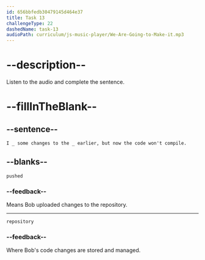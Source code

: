 ```yaml
---
id: 656bbfedb30479145d464e37
title: Task 13
challengeType: 22
dashedName: task-13
audioPath: curriculum/js-music-player/We-Are-Going-to-Make-it.mp3
---
```


<!--
AUDIO REFERENCE: 
Bob: "I pushed some changes to the repository earlier, but now the code won't compile."
-->

# --description--

Listen to the audio and complete the sentence.

# --fillInTheBlank--

## --sentence--

`I _ some changes to the _ earlier, but now the code won't compile.`

## --blanks--

`pushed`

### --feedback--

Means Bob uploaded changes to the repository.

---

`repository`

### --feedback--

Where Bob's code changes are stored and managed.
